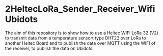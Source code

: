 # 2HeltecLoRa_Sender_Receiver_WifiUbidots
The aim of this repository is to show how to use a Heltec WIFI LoRa 32 (V2) to transmit data from a temperature sensort type DHT22 over LoRa to another Heltec Board and to publish the data over MQTT using the WIFI of the receiver, to publish the data on Ubidots.
